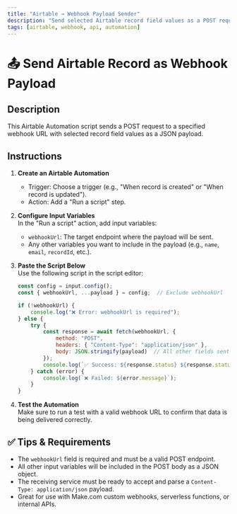 ```yaml
---
title: "Airtable → Webhook Payload Sender"
description: "Send selected Airtable record field values as a POST request to a webhook URL for integration with external services."
tags: [airtable, webhook, api, automation]
---
```


# 📤 Send Airtable Record as Webhook Payload

## Description
This Airtable Automation script sends a POST request to a specified webhook URL with selected record field values as a JSON payload.

## Instructions

1. **Create an Airtable Automation**  
   - Trigger: Choose a trigger (e.g., "When record is created" or "When record is updated").
   - Action: Add a "Run a script" step.

2. **Configure Input Variables**  
   In the "Run a script" action, add input variables:
   - `webhookUrl`: The target endpoint where the payload will be sent.
   - Any other variables you want to include in the payload (e.g., `name`, `email`, `recordId`, etc.).

3. **Paste the Script Below**  
   Use the following script in the script editor:

   ```javascript
   const config = input.config();
   const { webhookUrl, ...payload } = config;  // Exclude webhookUrl

   if (!webhookUrl) {
       console.log("❌ Error: webhookUrl is required");
   } else {
       try {
           const response = await fetch(webhookUrl, {
               method: "POST",
               headers: { "Content-Type": "application/json" },
               body: JSON.stringify(payload)  // All other fields sent here
           });
           console.log(`✅ Success: ${response.status} ${response.statusText}`);
       } catch (error) {
           console.log(`❌ Failed: ${error.message}`);
       }
   }
   ```

4. **Test the Automation**  
   Make sure to run a test with a valid webhook URL to confirm that data is being delivered correctly.

## ✅ Tips & Requirements
- The `webhookUrl` field is required and must be a valid POST endpoint.
- All other input variables will be included in the POST body as a JSON object.
- The receiving service must be ready to accept and parse a `Content-Type: application/json` payload.
- Great for use with Make.com custom webhooks, serverless functions, or internal APIs.
